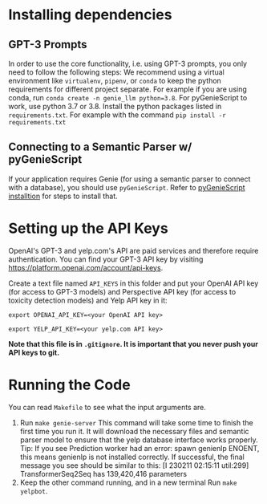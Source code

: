 # Installing dependencies
## GPT-3 Prompts
In order to use the core functionality, i.e. using GPT-3 prompts, you only need to follow the following steps:
We recommend using a virtual environment like `virtualenv`, `pipenv`, or `conda` to keep the python requirements for different project separate. For example if you are using conda, run `conda create -n genie_llm python=3.8`. For pyGenieScript to work, use python 3.7 or 3.8.
Install the python packages listed in `requirements.txt`. For example with the command `pip install -r requirements.txt`

## Connecting to a Semantic Parser w/ pyGenieScript
If your application requires Genie (for using a semantic parser to connect with a database), you should use `pyGenieScript`. Refer to [pyGenieScript installtion](https://github.com/stanford-oval/pyGenieScript#installation) for steps to install that.

# Setting up the API Keys
OpenAI's GPT-3 and yelp.com's API are paid services and therefore require authentication.
You can find your GPT-3 API key by visiting https://platform.openai.com/account/api-keys.

Create a text file named `API_KEYS` in this folder and put your OpenAI API key (for access to GPT-3 models) and Perspective API key (for access to toxicity detection models) and Yelp API key in it:

`export OPENAI_API_KEY=<your OpenAI API key>`

`export YELP_API_KEY=<your yelp.com API key>`

**Note that this file is in `.gitignore`. It is important that you never push your API keys to git.**

# Running the Code
You can read `Makefile` to see what the input arguments are.
1. Run `make genie-server`
This command will take some time to finish the first time you run it. It will download the necessary files and semantic parser model to ensure that the yelp database interface works properly.
<br>Tip: If you see Prediction worker had an error: spawn genienlp ENOENT, this means genienlp is not installed correctly.
If successful, the final message you see should be similar to this:
[I 230211 02:15:11 util:299] TransformerSeq2Seq has 139,420,416 parameters
1. Keep the other command running, and in a new terminal Run `make yelpbot`.
